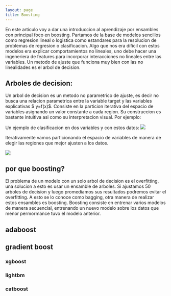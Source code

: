 ```yaml
---
layout: page
title: Boosting
---
```


En este articulo voy a dar una introduccion al aprendizaje por ensambles con principal foco en boosting. Partamos de la base de modelos sencillos como regresion lineal o logistica como estandares para la resolucion de problemas de regresion o clasificacion. Algo que nos era dificil con estos modelos era explicar comportamientos no lineales, uno debe hacer una ingeneriera de features para incorporar interacciones no lineales entre las variables. Un metodo de ajuste que funciona muy bien con las no linealidades es el arbol de decision.


## Arboles de decision:

Un arbol de decision es un metodo no parametrico de ajuste, es decir no busca una relacion parametrica entre la variable target y las variables explicativas $ y=f(x)$. Consiste en la particion iterativa del espacio de variables asignando un valor constante a cada region. Su construccion es bastante intuitiva asi como su interpretacion visual. 
Por ejemplo:

Un ejemplo de clasificacion en dos variables y con estos datos:
![]('/asset/img/dt_0.png')

Iterativamente vamos particionando el espacio de variables de manera de elegir las regiones que mejor ajusten a los datos.

![]('/asset/img/dt_1.png')

## por que boosting?

El problema de un modelo con un solo arbol de decision es el overfitting, una solucion a esto es usar un ensamble de arboles. Si ajustamos 50 arboles de decision y luego promediamos sus resultados podremos evitar el overfitting. A esto se lo conoce como bagging, otra manera de realizar estos ensambles es boosting.
Boosting consiste en entrenar varios modelos de manera secuencial, entrenando un nuevo modelo sobre los datos que menor permormance tuvo el modelo anterior. 

## adaboost


## gradient boost


### xgboost

### lightbm

### catboost

